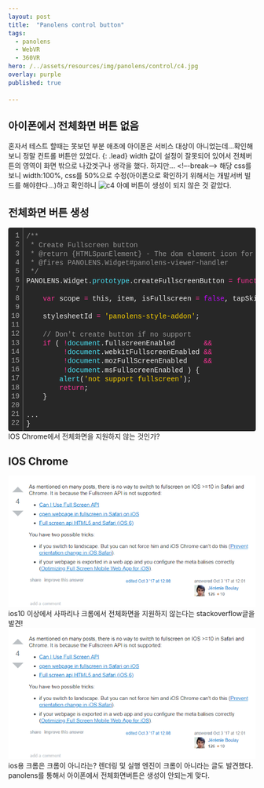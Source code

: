 ```yaml
---
layout: post
title:  "Panolens control button"
tags:
  - panolens
  - WebVR
  - 360VR
hero: /../assets/resources/img/panolens/control/c4.jpg
overlay: purple
published: true

---
```

## 아이폰에서 전체화면 버튼 없음 
혼자서 테스트 할때는 못보던 부분 애초에 아이폰은 서비스 대상이 아니었는데...확인해보니 정말 컨트롤 버튼만 있었다. 
{: .lead}
width 값이 설정이 잘못되어 있어서 전체버튼의 영역이 화면 밖으로 나갔겟구나 생각을 했다. 하지만...
<!–-break-–>
해당 css를 보니 width:100%, css를 50%으로 수정(아이폰으로 확인하기 위해서는 개발서버 빌드를 해야한다...)하고 확인하니
<img src='/../assets/resources/img/panolens/control/c4.gif' alt='c4'>
아예 버튼이 생성이 되지 않은 것 같았다. 

## 전체화면 버튼 생성
<div class="colorscripter-code" style="color:#f0f0f0; font-family:Consolas, 'Liberation Mono', Menlo, Courier, monospace !important; position:relative !important; overflow:auto"><table class="colorscripter-code-table" style="margin:0; padding:0; border:none; background-color:#272727; border-radius:4px;" cellspacing="0" cellpadding="0"><tr><td style="padding:6px; border-right:2px solid #4f4f4f"><div style="margin:0; padding:0; word-break:normal; text-align:right; color:#aaa; font-family:Consolas, 'Liberation Mono', Menlo, Courier, monospace !important; line-height:130%"><div style="line-height:130%">1</div><div style="line-height:130%">2</div><div style="line-height:130%">3</div><div style="line-height:130%">4</div><div style="line-height:130%">5</div><div style="line-height:130%">6</div><div style="line-height:130%">7</div><div style="line-height:130%">8</div><div style="line-height:130%">9</div><div style="line-height:130%">10</div><div style="line-height:130%">11</div><div style="line-height:130%">12</div><div style="line-height:130%">13</div><div style="line-height:130%">14</div><div style="line-height:130%">15</div><div style="line-height:130%">16</div><div style="line-height:130%">17</div><div style="line-height:130%">18</div><div style="line-height:130%">19</div><div style="line-height:130%">20</div><div style="line-height:130%">21</div><div style="line-height:130%">22</div></div></td><td style="padding:6px 0"><div style="margin:0; padding:0; color:#f0f0f0; font-family:Consolas, 'Liberation Mono', Menlo, Courier, monospace !important; line-height:130%"><div style="padding:0 6px; white-space:pre; line-height:130%"><span style="color:#999999">/**</span></div><div style="padding:0 6px; white-space:pre; line-height:130%"><span style="color:#999999">&nbsp;*&nbsp;Create&nbsp;Fullscreen&nbsp;button</span></div><div style="padding:0 6px; white-space:pre; line-height:130%"><span style="color:#999999">&nbsp;*&nbsp;@return&nbsp;{HTMLSpanElement}&nbsp;-&nbsp;The&nbsp;dom&nbsp;element&nbsp;icon&nbsp;for&nbsp;fullscreen</span></div><div style="padding:0 6px; white-space:pre; line-height:130%"><span style="color:#999999">&nbsp;*&nbsp;@fires&nbsp;PANOLENS.Widget#panolens-viewer-handler</span></div><div style="padding:0 6px; white-space:pre; line-height:130%"><span style="color:#999999">&nbsp;*/</span></div><div style="padding:0 6px; white-space:pre; line-height:130%">PANOLENS.Widget.<span style="color:#4be6fa">prototype</span>.createFullscreenButton&nbsp;<span style="color:#0086b3"></span><span style="color:#ff3399">=</span>&nbsp;<span style="color:#ff3399">function</span>&nbsp;()&nbsp;{</div><div style="padding:0 6px; white-space:pre; line-height:130%">&nbsp;</div><div style="padding:0 6px; white-space:pre; line-height:130%">&nbsp;&nbsp;&nbsp;&nbsp;<span style="color:#ff3399">var</span>&nbsp;scope&nbsp;<span style="color:#0086b3"></span><span style="color:#ff3399">=</span>&nbsp;this,&nbsp;item,&nbsp;isFullscreen&nbsp;<span style="color:#0086b3"></span><span style="color:#ff3399">=</span>&nbsp;<span style="color:#c10aff">false</span>,&nbsp;tapSkipped&nbsp;<span style="color:#0086b3"></span><span style="color:#ff3399">=</span>&nbsp;<span style="color:#c10aff">true</span>,&nbsp;stylesheetId;</div><div style="padding:0 6px; white-space:pre; line-height:130%">&nbsp;</div><div style="padding:0 6px; white-space:pre; line-height:130%">&nbsp;&nbsp;&nbsp;&nbsp;stylesheetId&nbsp;<span style="color:#0086b3"></span><span style="color:#ff3399">=</span>&nbsp;<span style="color:#ffd500">'panolens-style-addon'</span>;</div><div style="padding:0 6px; white-space:pre; line-height:130%">&nbsp;</div><div style="padding:0 6px; white-space:pre; line-height:130%">&nbsp;&nbsp;&nbsp;&nbsp;<span style="color:#999999">//&nbsp;Don't&nbsp;create&nbsp;button&nbsp;if&nbsp;no&nbsp;support</span></div><div style="padding:0 6px; white-space:pre; line-height:130%">&nbsp;&nbsp;&nbsp;&nbsp;<span style="color:#ff3399">if</span>&nbsp;(&nbsp;<span style="color:#0086b3"></span><span style="color:#ff3399">!</span><span style="color:#4be6fa">document</span>.fullscreenEnabled&nbsp;&nbsp;&nbsp;&nbsp;&nbsp;&nbsp;&nbsp;<span style="color:#0086b3"></span><span style="color:#ff3399">&amp;</span><span style="color:#0086b3"></span><span style="color:#ff3399">&amp;</span>&nbsp;</div><div style="padding:0 6px; white-space:pre; line-height:130%">&nbsp;&nbsp;&nbsp;&nbsp;&nbsp;&nbsp;&nbsp;&nbsp;&nbsp;<span style="color:#0086b3"></span><span style="color:#ff3399">!</span><span style="color:#4be6fa">document</span>.webkitFullscreenEnabled&nbsp;<span style="color:#0086b3"></span><span style="color:#ff3399">&amp;</span><span style="color:#0086b3"></span><span style="color:#ff3399">&amp;</span></div><div style="padding:0 6px; white-space:pre; line-height:130%">&nbsp;&nbsp;&nbsp;&nbsp;&nbsp;&nbsp;&nbsp;&nbsp;&nbsp;<span style="color:#0086b3"></span><span style="color:#ff3399">!</span><span style="color:#4be6fa">document</span>.mozFullScreenEnabled&nbsp;&nbsp;&nbsp;&nbsp;<span style="color:#0086b3"></span><span style="color:#ff3399">&amp;</span><span style="color:#0086b3"></span><span style="color:#ff3399">&amp;</span></div><div style="padding:0 6px; white-space:pre; line-height:130%">&nbsp;&nbsp;&nbsp;&nbsp;&nbsp;&nbsp;&nbsp;&nbsp;&nbsp;<span style="color:#0086b3"></span><span style="color:#ff3399">!</span><span style="color:#4be6fa">document</span>.msFullscreenEnabled&nbsp;)&nbsp;{</div><div style="padding:0 6px; white-space:pre; line-height:130%">&nbsp;&nbsp;&nbsp;&nbsp;&nbsp;&nbsp;&nbsp;&nbsp;<span style="color:#4be6fa">alert</span>(<span style="color:#ffd500">'not&nbsp;support&nbsp;fullscreen'</span>);</div><div style="padding:0 6px; white-space:pre; line-height:130%">&nbsp;&nbsp;&nbsp;&nbsp;&nbsp;&nbsp;&nbsp;&nbsp;<span style="color:#ff3399">return</span>;</div><div style="padding:0 6px; white-space:pre; line-height:130%">&nbsp;&nbsp;&nbsp;&nbsp;}</div><div style="padding:0 6px; white-space:pre; line-height:130%">&nbsp;</div><div style="padding:0 6px; white-space:pre; line-height:130%">...</div><div style="padding:0 6px; white-space:pre; line-height:130%">}</div></div><div style="text-align:right; margin-top:-13px; margin-right:5px; font-size:9px; font-style:italic"><a href="http://colorscripter.com/info#e" target="_blank" style="color:#4f4f4f; text-decoration:none">Colored by Color Scripter</a></div></td><td style="vertical-align:bottom; padding:0 2px 4px 0"><a href="http://colorscripter.com/info#e" target="_blank" style="text-decoration:none; color:white"><span style="font-size:9px; word-break:normal; background-color:#4f4f4f; color:white; border-radius:10px; padding:1px">cs</span></a></td></tr></table></div>
IOS Chrome에서 전체화면을 지원하지 않는 것인가?

## IOS Chrome
<a href='https://stackoverflow.com/questions/43024394/ios10-fullscreen-safari-javascript'><img src='/../assets/resources/img/panolens/control/notSupportIos.png' alt='c5'></a>
ios10 이상에서 사파리나 크롬에서 전체화면을 지원하지 않는다는 stackoverflow글을 발견!
<a href='https://stackoverflow.com/questions/20602467/fullscreen-api-not-working-on-chrome-ios'>
<img src='/../assets/resources/img/panolens/control/notSupportIos.png' alt='c5'></a>
ios용 크롬은 크롬이 아니라는? 렌더링 및 실행 엔진이 크롬이 아니라는 글도 발견했다. panolens를 통해서 아이폰에서 전체화면버튼은 생성이 안되는게 맞다. 



